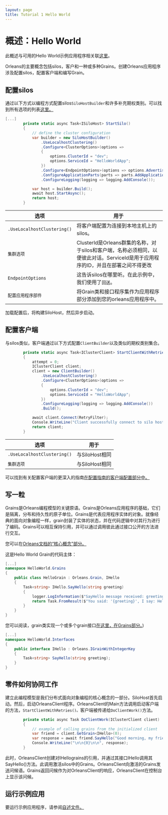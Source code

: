 ```yaml
---
layout: page
title: Tutorial 1 Hello World
---
```


# 概述：Hello World

此概述与可用的Hello World示例应用程序相关联[这里](https://github.com/dotnet/orleans/tree/master/Samples/2.0/HelloWorld)。

Orleans的主要概念包括silos，客户和一种或多种Grains。创建Orleans应用程序涉及配置silos，配置客户端和编写Grain。

## 配置silos

通过以下方式以编程方式配置silos`SiloHostBuilder`和许多补充期权类别。可以找到所有选项的列表[这里。](http://dotnet.github.io/orleans/Documentation/clusters_and_clients/configuration_guide/list_of_options_classes.html)

```csharp
[...]
        private static async Task<ISiloHost> StartSilo()
        {
            // define the cluster configuration
            var builder = new SiloHostBuilder()
                .UseLocalhostClustering()
                .Configure<ClusterOptions>(options =>
                {
                    options.ClusterId = "dev";
                    options.ServiceId = "HelloWorldApp";
                })
                .Configure<EndpointOptions>(options => options.AdvertisedIPAddress = IPAddress.Loopback)
                .ConfigureApplicationParts(parts => parts.AddApplicationPart(typeof(HelloGrain).Assembly).WithReferences())
                .ConfigureLogging(logging => logging.AddConsole());

            var host = builder.Build();
            await host.StartAsync();
            return host;
        }
```

| 选项 | 用于 |
| --- | --- |
| `.UseLocalhostClustering()` | 将客户端配置为连接到本地主机上的silos。 |
| `集群选项` | ClusterId是Orleans群集的名称，对于silos和客户端，名称必须相同，以便彼此对话。ServiceId是用于应用程序的ID，并且在部署之间不得更改 |
| `EndpointOptions` | 这告诉silos在哪里听。在此示例中，我们使用了`回送`。 |
| `配置应用程序部件` | 将Grain类和接口程序集作为应用程序部分添加到您的orleans应用程序中。 |

加载配置后，将构建SiloHost，然后异步启动。

## 配置客户端

与silos类似，客户端通过以下方式配置`ClientBuilder`以及类似的期权类别集合。

```csharp
        private static async Task<IClusterClient> StartClientWithRetries()
        {
            attempt = 0;
            IClusterClient client;
            client = new ClientBuilder()
                .UseLocalhostClustering()
                .Configure<ClusterOptions>(options =>
                {
                    options.ClusterId = "dev";
                    options.ServiceId = "HelloWorldApp";
                })
                .ConfigureLogging(logging => logging.AddConsole())
                .Build();

            await client.Connect(RetryFilter);
            Console.WriteLine("Client successfully connect to silo host");
            return client;
        }
```

| 选项 | 用于 |
| --- | --- |
| `.UseLocalhostClustering()` | 与SiloHost相同 |
| `集群选项` | 与SiloHost相同 |

可以找到有关配置客户端的更深入的指南[在配置指南的客户端配置部分中。](http://dotnet.github.io/orleans/Documentation/clusters_and_clients/configuration_guide/client_configuration.html)

## 写一粒

Grains是Orleans编程模型的关键原语。Grains是Orleans应用程序的基础，它们是隔离，分布和持久性的原子单位。Grains是代表应用程序实体的对象。就像经典的面向对象编程一样，grain封装了实体的状态，并在代码逻辑中对其行为进行了编码。Grains可以相互保持引用，并可以通过调用彼此通过接口公开的方法进行交互。

您可以在[Orleans文档的“核心概念”部分。](http://dotnet.github.io/orleans/Documentation/core_concepts/index.html)

这是Hello World Grain的代码主体：

```csharp
[...]
namespace HelloWorld.Grains
{
    public class HelloGrain : Orleans.Grain, IHello
    {
        Task<string> IHello.SayHello(string greeting)
        {
            logger.LogInformation($"SayHello message received: greeting = '{greeting}'");
            return Task.FromResult($"You said: '{greeting}', I say: Hello!");
        }
    }
}
```

您可以阅读，grain类实现一个或多个grain接口[在这里，在Grains部分。](http://dotnet.github.io/orleans/Documentation/grains/index.html))

```csharp
[...]
namespace HelloWorld.Interfaces
{
    public interface IHello : Orleans.IGrainWithIntegerKey
    {
        Task<string> SayHello(string greeting);
    }
}
```

## 零件如何协同工作

建立此编程模型是我们分布式面向对象编程的核心概念的一部分。SiloHost首先启动。然后，启动OrleansClient程序。OrleansClient的Main方法调用启动客户端的方法，`StartClientWithRetries()。`客户端被传递给`DoClientWork()`方法。

```csharp
        private static async Task DoClientWork(IClusterClient client)
        {
            // example of calling grains from the initialized client
            var friend = client.GetGrain<IHello>(0);
            var response = await friend.SayHello("Good morning, my friend!");
            Console.WriteLine("\n\n{0}\n\n", response);
        }
```

此时，OrleansClient创建对IHellograins的引用，并通过其接口IHello调用其SayHello()方法。此调用激活silos中的Grains。OrleansClient向激活的Grains发送问候语。Grains返回问候作为对OrleansClient的响应，OrleansClient在控制台上显示该问候。

## 运行示例应用

要运行示例应用程序，请参阅[自述文件。](https://github.com/dotnet/orleans/tree/master/Samples/2.0/HelloWorld)
